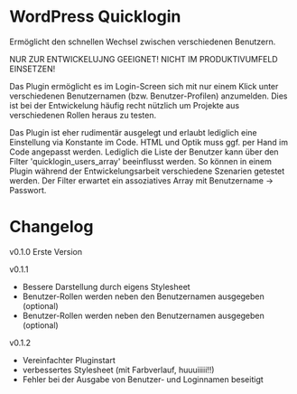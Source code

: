 WordPress Quicklogin
====================

Ermöglicht den schnellen Wechsel zwischen verschiedenen Benutzern.

NUR ZUR ENTWICKELUJNG GEEIGNET! NICHT IM PRODUKTIVUMFELD EINSETZEN!

Das Plugin ermöglicht es im Login-Screen sich mit nur einem Klick unter verschiedenen Benutzernamen (bzw. Benutzer-Profilen) anzumelden.
Dies ist bei der Entwickelung häufig recht nützlich um Projekte aus verschiedenen Rollen heraus zu testen.

Das Plugin ist eher rudimentär ausgelegt und erlaubt lediglich eine Einstellung via Konstante im Code. HTML und Optik muss ggf. per Hand im Code angepasst werden.
Lediglich die Liste der Benutzer kann über den Filter 'quicklogin_users_array' beeinflusst werden. So können in einem Plugin während der Entwickelungsarbeit verschiedene Szenarien getestet werden. Der Filter erwartet ein assoziatives Array mit Benutzername -> Passwort.

Changelog
=========

v0.1.0
Erste Version
	
v0.1.1
-	Bessere Darstellung durch eigens Stylesheet
-	Benutzer-Rollen werden neben den Benutzernamen ausgegeben (optional)
-	Benutzer-Rollen werden neben den Benutzernamen ausgegeben (optional)

v0.1.2
-	Vereinfachter Pluginstart
-	verbessertes Stylesheet (mit Farbverlauf, huuuiiiii!!)
-	Fehler bei der Ausgabe von Benutzer- und Loginnamen beseitigt